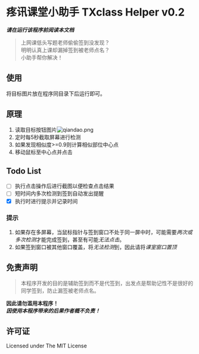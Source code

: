 # **疼讯课堂小助手 TXclass Helper** v0.2
**_请在运行该程序前阅读本文档_**

> 上网课低头写题老师偷偷签到没发现？  
明明认真上课却漏掉签到被老师点名？  
小助手帮你解决！

## 使用
将目标图片放在程序同目录下后运行即可。

## 原理
1. 读取目标按钮图片![qiandao.png](https://s1.ax1x.com/2022/03/07/byYtyD.png)
2. 定时每5秒截取屏幕进行检测
3. 如果发现相似度>=0.9则计算相似部位中心点
4. 移动鼠标至中心点并点击

## Todo List
- [ ] 执行点击操作后进行截图以便检查点击结果
- [ ] 短时间内多次检测到签到自动发出提醒
- [x] 执行时进行提示并记录时间

### 提示
1. 如果存在多屏幕，当鼠标指针与签到窗口不处于同一屏中时，可能需要*两次或多次检测*才能完成签到，甚至有可能*无法点击*。
2. 如果签到窗口被其他窗口覆盖，将*无法检测*到，因此请将*课室窗口置顶*

## 免责声明
> 本程序开发的目的是辅助签到而不是代签到，出发点是帮助记性不是很好的同学签到，防止漏签被老师点名。  

__因此请勿滥用本程序！__  
__*因使用本程序带来的后果作者概不负责！*__

## 许可证
Licensed under The MIT License
